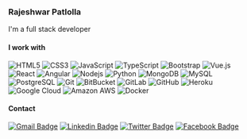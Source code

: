 ### Rajeshwar Patlolla

I'm a full stack developer

#### I work with

![HTML5](https://img.shields.io/badge/-HTML5-E34F26?logo=html5&logoColor=white) ![CSS3](https://img.shields.io/badge/-CSS3-1572B6?logo=css3) ![JavaScript](https://img.shields.io/badge/-JavaScript-black?logo=javascript) ![TypeScript](https://img.shields.io/badge/-TypeScript-007ACC?logo=typescript) ![Bootstrap](https://img.shields.io/badge/-Bootstrap-563D7C?logo=bootstrap) ![Vue.js](https://img.shields.io/badge/-Vuejs-black?logo=vue.js) ![React](https://img.shields.io/badge/-React-black?logo=react) ![Angular](https://img.shields.io/badge/-Angular-DD0031?logo=angular) ![Nodejs](https://img.shields.io/badge/-Nodejs-black?logo=Node.js) ![Python](https://img.shields.io/badge/-python-black?logo=python) ![MongoDB](https://img.shields.io/badge/-MongoDB-black?logo=mongodb) ![MySQL](https://img.shields.io/badge/-MySQL-black?logo=mysql&logoColor=white) ![PostgreSQL](https://img.shields.io/badge/-PostgreSQL-336791?logo=postgresql) ![Git](https://img.shields.io/badge/-Git-black?logo=git) ![BitBucket](https://img.shields.io/badge/-Bitbucket-blue?logo=bitbucket) ![GitLab](https://img.shields.io/badge/-GitLab-FCA121?logo=gitlab) ![GitHub](https://img.shields.io/badge/-GitHub-181717?logo=github) ![Heroku](https://img.shields.io/badge/-Heroku-430098?logo=heroku) ![Google Cloud](https://img.shields.io/badge/Google%20Cloud-black?logo=google-cloud) ![Amazon AWS](https://img.shields.io/badge/Amazon%20AWS-232F3E?logo=amazon-aws) ![Docker](https://img.shields.io/badge/-Docker-black?logo=docker) 

#### Contact
[![Gmail Badge](https://img.shields.io/badge/-Gmail-c14438?logo=Gmail&logoColor=white&link=mailto:rajeshwar.patlolla@gmail.com)](mailto:rajeshwar.patlolla@gmail.com) [![Linkedin Badge](https://img.shields.io/badge/-LinkedIn-blue?logo=Linkedin&logoColor=white&link=https://www.linkedin.com/in/rajeshwarpatlolla/)](https://www.linkedin.com/in/rajeshwarpatlolla/) [![Twitter Badge](https://img.shields.io/badge/-Twitter-blue?logo=Twitter&logoColor=white&link=https://twitter.com/rajeshwar_9032)](https://twitter.com/rajeshwar_9032) [![Facebook Badge](https://img.shields.io/badge/-Facebook-blue?logo=Facebook&logoColor=white&link=https://www.facebook.com/rajeshwarpatlolla/)](https://www.facebook.com/rajeshwarpatlolla/)
